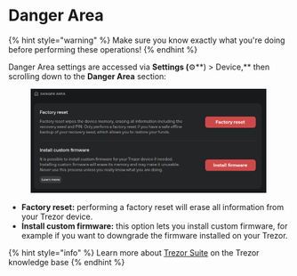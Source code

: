 # Danger Area

{% hint style="warning" %}
Make sure you know exactly what you're doing before performing these operations!
{% endhint %}

Danger Area settings are accessed via **Settings (**⚙️**) > Device,** then scrolling down to the **Danger Area** section:

<figure><img src="../../.gitbook/assets/Danger_Area.png" alt=""><figcaption></figcaption></figure>

* **Factory reset:** performing a factory reset will erase all information from your Trezor device.
* **Install custom firmware:** this option lets you install custom firmware, for example if you want to downgrade the firmware installed on your Trezor.

{% hint style="info" %}
Learn more about [Trezor Suite](https://trezor.io/learn/a/trezor-suite-app-settings) on the Trezor knowledge base&#x20;
{% endhint %}
